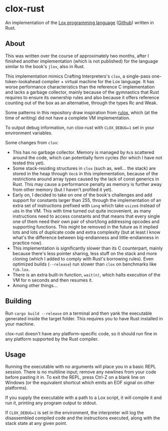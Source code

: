 # clox-rust

An implementation of the [Lox programming language](https://www.craftinginterpreters.com) ([Github](https://www.github.com/munificent/craftinginterpreters)) written in Rust.

## About

This was written over the course of approximately two months, after I finished another implementation (which is not published) for the language similar to the book's `jlox`, also in Rust.

This implementation mimics Crafting Interpreters's `clox`, a single-pass one-token-lookahead compiler + virtual machine for the Lox language. It has worse performance characteristics than the reference C implementation and lacks a garbage collector, mainly because of the gymnastics that Rust requires to ensure its ownership rules and also because it offers reference counting out of the box as an alternative, through the types Rc and Weak.

Some patterns in this repository draw 
inspiration from [rulox](https://www.github.com/mariosangiorgio/rulox), which (at the time of writing) did not have a complete VM implementation.

To output debug information, run clox-rust with `CLOX_DEBUG=1` set in your environment variables.

Some changes from `clox`:

- This has no garbage collector. Memory is managed by `Rc`s scattered around the code, which can potentially form cycles (for which I have not tested this yet).
- Some stack-residing structures in `clox` (such as, well... the stack) are stored in the heap through `Vec`s in this implementation, because of the restrictions around array types caused by the lack of const generics in Rust. This may cause a performance penalty as memory is further away from other memory (but I haven't profiled it yet).
- Early on, I decided to take on one of the book's challenges and add support for constants larger than 255, through the implementation of an extra set of instructions prefixed with `Long` which take `usize`s instead of `u8`s in the VM. This with time turned out quite incovenient, as many instructions need to access constants and that means that every single one of them need their own pair of short/long addressing opcodes and supporting functions. This might be removed in the future as it implied lots and lots of duplicate code and extra complexity (but at least I know what's the difference between big-endianness and little-endianness in practice now).
- This implementation is significantly slower than its C counterpart, mainly because there's less pointer sharing, less stuff on the stack and more cloning (which I added to comply with Rust's borrowing rules). Even optimized builds (`--release`) run slower than `clox` on benchmarks like `fib.lox`.
- There is an extra built-in function, `wait(n)`, which halts execution of the VM for n seconds and then resumes it.
- Among other things...

## Building

Run `cargo build --release` on a terminal and then yank the executable generated inside the target folder. This requires you to have Rust installed in your machine.

clox-rust doesn't have any platform-specific code, so it should run fine in any platform supported by the Rust compiler.

## Usage

Running the executable with no arguments will place you in a basic REPL session. There is no multiline input; remove any newlines from your code before pasting it in. To exit the REPL, press Ctrl-Z on a blank line on Windows (or the equivalent shortcut which emits an EOF signal on other platforms).

If you supply the executable with a path to a Lox script, it will compile it and run it, printing any program output to stdout.

If `CLOX_DEBUG=1` is set in the environment, the interpreter will log the disassembled compiled code and the instructions executed, along with the stack state at any given point.

